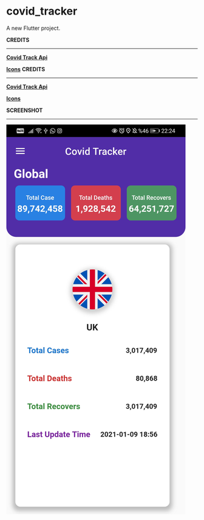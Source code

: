 # covid_tracker

A new Flutter project.

**CREDITS**

------------
**[Covid Track Api](https://covid-19.dataflowkit.com/ "Covid Track Api")**

**[Icons](https://www.flaticon.com/packs/countrys-flags?k=1610221135638 "Icons")**
**CREDITS**

------------
**[Covid Track Api](https://covid-19.dataflowkit.com/ "Covid Track Api")**

**[Icons](https://www.flaticon.com/packs/countrys-flags?k=1610221135638 "Icons")**




**SCREENSHOT**

------------


![](https://raw.githubusercontent.com/egementt/covid_tracker/master/screenshots/Screenshot_20210109_222401_com.example.covid_tracker.jpg?token=ARO6FDFBDIHWYZ7IOSOLEQK77IC4I) 
